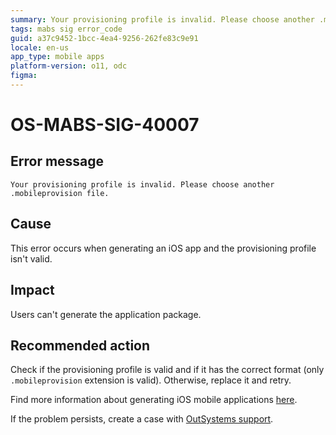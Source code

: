 ```yaml
---
summary: Your provisioning profile is invalid. Please choose another .mobileprovision file.
tags: mabs sig error_code
guid: a37c9452-1bcc-4ea4-9256-262fe83c9e91
locale: en-us
app_type: mobile apps
platform-version: o11, odc
figma:
---
```


# OS-MABS-SIG-40007

## Error message

`Your provisioning profile is invalid. Please choose another .mobileprovision file.`

## Cause

This error occurs when generating an iOS app and the provisioning profile isn't valid.

## Impact

Users can't generate the application package.

## Recommended action

Check if the provisioning profile is valid and if it has the correct format (only `.mobileprovision` extension is valid). Otherwise, replace it and retry.

Find more information about generating iOS mobile applications [here](https://success.outsystems.com/Documentation/11/Delivering_Mobile_Apps/Generate_and_Distribute_Your_Mobile_App/Generate_and_Publish_Your_Mobile_App_to_the_Mobile_App_Stores/Publish_Your_Mobile_iOS_Application_to_the_Apple_App_Store).

If the problem persists, create a case with [OutSystems support](https://www.outsystems.com/support/portal/open-support-case?ErrorCode=OS-MABS-SIG-40007).
